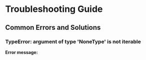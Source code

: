# Troubleshooting Guide

## Common Errors and Solutions

### TypeError: argument of type 'NoneType' is not iterable

**Error message:**